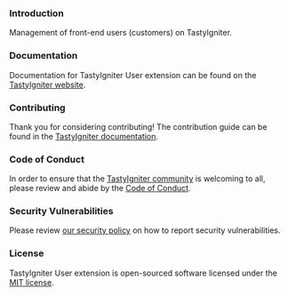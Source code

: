 ### Introduction

Management of front-end users (customers) on TastyIgniter.

### Documentation

Documentation for TastyIgniter User extension can be found on
the [TastyIgniter website](https://tastyigniter.com/docs/extensions/user).

### Contributing

Thank you for considering contributing! The contribution guide can be found in
the [TastyIgniter documentation](https://tastyigniter.com/docs/contribution-guide).

### Code of Conduct

In order to ensure that the [TastyIgniter community](https://forum.tastyigniter.com) is welcoming to all, please review
and abide by the [Code of Conduct](https://tastyigniter.com/docs/code-of-conduct).

### Security Vulnerabilities

Please review [our security policy](https://github.com/tastyigniter/ti-ext-user/security/policy) on how to report
security vulnerabilities.

### License

TastyIgniter User extension is open-sourced software licensed under the [MIT license](LICENSE).
